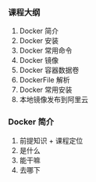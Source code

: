 ### 课程大纲
1. Docker 简介
2. Docker 安装
3. Docker 常用命令
4. Docker 镜像
5. Docker 容器数据卷
6. DockerFile 解析
7. Docker 常用安装
8. 本地镜像发布到阿里云

### Docker 简介
1. 前提知识 + 课程定位
2. 是什么
3. 能干嘛
4. 去哪下